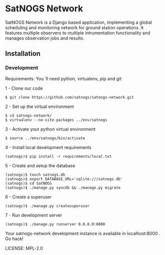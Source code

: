 SatNOGS Network
==============================
SatNOGS Network is a Django based application, implementing a global scheduling and monitoring network for ground station operations. It features multiple observers to multiple intrumentation functionality and manages observation jobs and results.

## Installation

### Development

Requirements: You ‘ll need python, virtualenv, pip and git

1 - Clone our code
```
$ git clone https://github.com/satnogs/satnogs-network.git
```
2 - Set up the virtual environment
```
$ cd satnogs-network/
$ virtualenv --no-site-packages ../env/satnogs
```
3 - Activate your python virtual environment
```
$ source ../env/satnogs/bin/activate
```
4 - Install local development requirements
```
(satnogs)$ pip install -r requirements/local.txt
```
5 - Create and setup the database
```
(satnogs)$ touch satnogs.db
(satnogs)$ export DATABASE_URL='sqlite:///satnogs.db'
(satnogs)$ cd SatNOGS
(satnogs)$ ./manage.py syncdb && ./manage.py migrate
```
6 - Create a superuser
```
(satnogs)$ ./manage.py createsuperuser
```
7 - Run development server
```
(satnogs)$ ./manage.py runserver 0.0.0.0:8000
```
Your satnogs-network development instance is available in localhost:8000 . Go hack!

LICENSE: MPL-2.0
